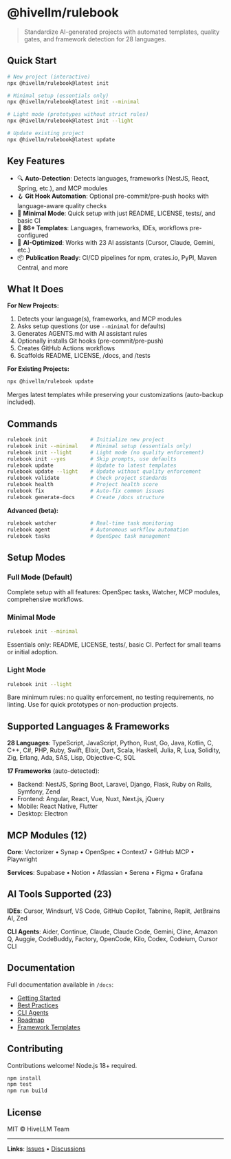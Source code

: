 # @hivellm/rulebook

> Standardize AI-generated projects with automated templates, quality gates, and framework detection for 28 languages.

## Quick Start

```bash
# New project (interactive)
npx @hivellm/rulebook@latest init

# Minimal setup (essentials only)
npx @hivellm/rulebook@latest init --minimal

# Light mode (prototypes without strict rules)
npx @hivellm/rulebook@latest init --light

# Update existing project
npx @hivellm/rulebook@latest update
```

## Key Features

- 🔍 **Auto-Detection**: Detects languages, frameworks (NestJS, React, Spring, etc.), and MCP modules
- 🪝 **Git Hook Automation**: Optional pre-commit/pre-push hooks with language-aware quality checks
- 🎯 **Minimal Mode**: Quick setup with just README, LICENSE, tests/, and basic CI
- 📝 **86+ Templates**: Languages, frameworks, IDEs, workflows pre-configured
- 🤖 **AI-Optimized**: Works with 23 AI assistants (Cursor, Claude, Gemini, etc.)
- 📦 **Publication Ready**: CI/CD pipelines for npm, crates.io, PyPI, Maven Central, and more

## What It Does

**For New Projects:**
1. Detects your language(s), frameworks, and MCP modules
2. Asks setup questions (or use `--minimal` for defaults)
3. Generates AGENTS.md with AI assistant rules
4. Optionally installs Git hooks (pre-commit/pre-push)
5. Creates GitHub Actions workflows
6. Scaffolds README, LICENSE, /docs, and /tests

**For Existing Projects:**
```bash
npx @hivellm/rulebook update
```
Merges latest templates while preserving your customizations (auto-backup included).

## Commands

```bash
rulebook init              # Initialize new project
rulebook init --minimal    # Minimal setup (essentials only)
rulebook init --light      # Light mode (no quality enforcement)
rulebook init --yes        # Skip prompts, use defaults
rulebook update            # Update to latest templates
rulebook update --light    # Update without quality enforcement
rulebook validate          # Check project standards
rulebook health            # Project health score
rulebook fix               # Auto-fix common issues
rulebook generate-docs     # Create /docs structure
```

**Advanced (beta):**
```bash
rulebook watcher           # Real-time task monitoring
rulebook agent             # Autonomous workflow automation
rulebook tasks             # OpenSpec task management
```

## Setup Modes

### Full Mode (Default)
Complete setup with all features: OpenSpec tasks, Watcher, MCP modules, comprehensive workflows.

### Minimal Mode
```bash
rulebook init --minimal
```
Essentials only: README, LICENSE, tests/, basic CI. Perfect for small teams or initial adoption.

### Light Mode
```bash
rulebook init --light
```
Bare minimum rules: no quality enforcement, no testing requirements, no linting. Use for quick prototypes or non-production projects.

## Supported Languages & Frameworks

**28 Languages**: TypeScript, JavaScript, Python, Rust, Go, Java, Kotlin, C, C++, C#, PHP, Ruby, Swift, Elixir, Dart, Scala, Haskell, Julia, R, Lua, Solidity, Zig, Erlang, Ada, SAS, Lisp, Objective-C, SQL

**17 Frameworks** (auto-detected):
- Backend: NestJS, Spring Boot, Laravel, Django, Flask, Ruby on Rails, Symfony, Zend
- Frontend: Angular, React, Vue, Nuxt, Next.js, jQuery
- Mobile: React Native, Flutter
- Desktop: Electron

## MCP Modules (12)

**Core**: Vectorizer • Synap • OpenSpec • Context7 • GitHub MCP • Playwright

**Services**: Supabase • Notion • Atlassian • Serena • Figma • Grafana

## AI Tools Supported (23)

**IDEs**: Cursor, Windsurf, VS Code, GitHub Copilot, Tabnine, Replit, JetBrains AI, Zed

**CLI Agents**: Aider, Continue, Claude, Claude Code, Gemini, Cline, Amazon Q, Auggie, CodeBuddy, Factory, OpenCode, Kilo, Codex, Codeium, Cursor CLI

## Documentation

Full documentation available in `/docs`:
- [Getting Started](docs/guides/GETTING_STARTED.md)
- [Best Practices](docs/guides/BEST_PRACTICES.md)
- [CLI Agents](docs/CLI_AGENTS.md)
- [Roadmap](docs/ROADMAP.md)
- [Framework Templates](templates/frameworks/)

## Contributing

Contributions welcome! Node.js 18+ required.

```bash
npm install
npm test
npm run build
```

## License

MIT © HiveLLM Team

---

**Links**: [Issues](https://github.com/hivellm/rulebook/issues) • [Discussions](https://github.com/hivellm/rulebook/discussions)
